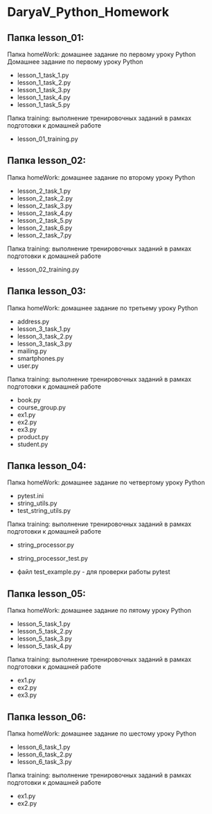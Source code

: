 # DaryaV_Python_Homework

## Папка lesson_01:
Папка homeWork: домашнее задание по первому уроку Python
Домашнее задание по первому уроку Python
* lesson_1_task_1.py
* lesson_1_task_2.py
* lesson_1_task_3.py
* lesson_1_task_4.py
* lesson_1_task_5.py

Папка training: выполнение тренировочных заданий в рамках подготовки к домашней работе
* lesson_01_training.py

## Папка lesson_02:
Папка homeWork: домашнее задание по второму уроку Python
* lesson_2_task_1.py
* lesson_2_task_2.py
* lesson_2_task_3.py
* lesson_2_task_4.py
* lesson_2_task_5.py
* lesson_2_task_6.py
* lesson_2_task_7.py

Папка training: выполнение тренировочных заданий в рамках подготовки к домашней работе
* lesson_02_training.py

## Папка lesson_03:
Папка homeWork: домашнее задание по третьему уроку Python
* address.py
* lesson_3_task_1.py
* lesson_3_task_2.py
* lesson_3_task_3.py
* mailing.py
* smartphones.py
* user.py

Папка training: выполнение тренировочных заданий в рамках подготовки к домашней работе
* book.py
* course_group.py
* ex1.py
* ex2.py
* ex3.py
* product.py
* student.py

## Папка lesson_04:
Папка homeWork: домашнее задание по четвертому уроку Python
* pytest.ini
* string_utils.py
* test_string_utils.py

Папка training: выполнение тренировочных заданий в рамках подготовки к домашней работе
* string_processor.py
* string_processor_test.py

* файл test_example.py - для проверки работы pytest

## Папка lesson_05:
Папка homeWork: домашнее задание по пятому уроку Python
* lesson_5_task_1.py
* lesson_5_task_2.py
* lesson_5_task_3.py
* lesson_5_task_4.py

Папка training: выполнение тренировочных заданий в рамках подготовки к домашней работе
* ex1.py
* ex2.py
* ex3.py

## Папка lesson_06:
Папка homeWork: домашнее задание по шестому уроку Python
* lesson_6_task_1.py
* lesson_6_task_2.py
* lesson_6_task_3.py

Папка training: выполнение тренировочных заданий в рамках подготовки к домашней работе
* ex1.py
* ex2.py

